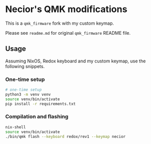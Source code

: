# Necior's QMK modifications

This is a `qmk_firmware` fork with my custom keymap.

Please see `readme.md` for original `qmk_firmware` README file.

## Usage

Assuming NixOS, Redox keyboard and my custom keymap, use the following snippets.

### One-time setup

```bash
# one-time setup
python3 -m venv venv
source venv/bin/activate
pip install -r requirements.txt
```

### Compilation and flashing

```bash
nix-shell
source venv/bin/activate
./bin/qmk flash --keyboard redox/rev1 --keymap necior
```
